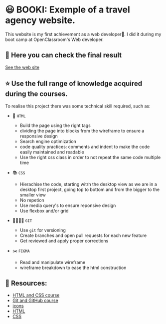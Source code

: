 # 😃 BOOKI: Exemple of a travel agency website.
This website is my first achievement as a web developer👏. I did it during my boot camp at OpenClassroom's Web developer.

## 👀 Here you can check the final result
[See the web site](https://645a7889605f5a058dad93d1--incredible-shortbread-990e7e.netlify.app/#)

## ⭐️ Use the full range of knowledge acquired during the courses.
To realise this project there was some technical skill required, such as:


* 🎯 `HTML`
  * Build the page using the right tags
  * dividing the page into blocks from the wireframe to ensure a responsive design
  * Search engine optimization
  * code quality practices: comments and indent to make the code easily maintained and readable
  * Use the right css class in order to not repeat the same code multiple time
                                                                           
* 📚 `CSS`
  * Hierachise the code, starting witrh the desktop view as we are in a desktop first project, going top to bottom and from the bigger to the smaller view
  * No repetion
  * Use media query's to ensure reponsive design
  * Use flexbox and/or grid

* 👨‍👩‍👧‍👧 `GIT`
  * Use `git` for versioning
  * Create branches and open pull requests for each new feature
  * Get reviewed and apply proper corrections
                                                                               
* ✂️ `FIGMA`
  * Read and manipulate wireframe
  * wireframe breakdown to ease the html construction
                                                                                
## 📓 Resources:

   * [HTML and CSS course](https://openclassrooms.com/fr/courses/1603881-creez-votre-site-web-avec-html5-et-css3)
   * [Git and GitHub course](https://openclassrooms.com/fr/courses/7162856-gerez-du-code-avec-git-et-github)
   * [icons](https://fontawesome.com/docs/web/setup/get-started)
   * [HTML](https://developer.mozilla.org/en-US/docs/Web/HTML) 
   * [CSS](https://developer.mozilla.org/en-US/docs/Web/CSS)
